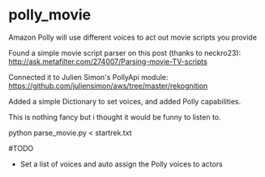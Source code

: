 # polly_movie
Amazon Polly will use different voices to act out movie scripts you provide

Found a simple movie script parser on this post (thanks to neckro23):
http://ask.metafilter.com/274007/Parsing-movie-TV-scripts

Connected it to Julien Simon's PollyApi module:
https://github.com/juliensimon/aws/tree/master/rekognition

Added a simple Dictionary to set voices, and added Polly capabilities. 

This is nothing fancy but i thought it would be funny to listen to.

python parse_movie.py < startrek.txt

#TODO 
- Set a list of voices and auto assign the Polly voices to actors
